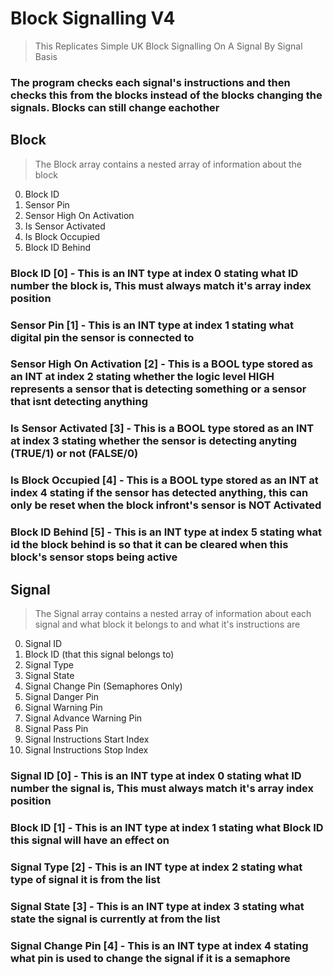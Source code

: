 # Block Signalling V4
> This Replicates Simple UK Block Signalling On A Signal By Signal Basis

### The program checks each signal's instructions and then checks this from the blocks instead of the blocks changing the signals. Blocks can still change eachother



## Block
>The Block array contains a nested array of information about the block

0. Block ID
1. Sensor Pin
2. Sensor High On Activation
3. Is Sensor Activated
4. Is Block Occupied
5. Block ID Behind


### **Block ID [0]** - This is an INT type at index **0** stating what ID number the block is, This must always match it's array index position

### **Sensor Pin [1]** - This is an INT type at index **1** stating what digital pin the sensor is connected to

### **Sensor High On Activation [2]** - This is a BOOL type stored as an INT at index **2** stating whether the logic level HIGH represents a sensor that is detecting something or a sensor that isnt detecting anything

### **Is Sensor Activated [3]** - This is a BOOL type stored as an INT at index **3** stating whether the sensor is detecting anyting **(TRUE/1)** or not **(FALSE/0)**

### **Is Block Occupied [4]** - This is a BOOL type stored as an INT at index **4** stating if the sensor has detected anything, this can only be reset when the block infront's sensor is **NOT Activated**

### **Block ID Behind [5]** - This is an INT type at index **5** stating what id the block behind is so that it can be cleared when this block's sensor stops being active

## Signal
>The Signal array contains a nested array of information about each signal and what block it belongs to and what it's instructions are

0. Signal ID
1. Block ID (that this signal belongs to)
2. Signal Type
3. Signal State
4. Signal Change Pin (Semaphores Only)
5. Signal Danger Pin
6. Signal Warning Pin
7. Signal Advance Warning Pin
8. Signal Pass Pin
9. Signal Instructions Start Index
10. Signal Instructions Stop Index

### **Signal ID [0]** - This is an INT type at index **0** stating what ID number the signal is, This must always match it's array index position

### **Block ID [1]** - This is an INT type at index **1** stating what Block ID this signal will have an effect on 

### **Signal Type [2]** - This is an INT type at index **2** stating what type of signal it is from the list

### **Signal State [3]** - This is an INT type at index **3** stating what state the signal is currently at from the list

### **Signal Change Pin [4]** - This is an INT type at index **4** stating what pin is used to change the signal if it is a semaphore